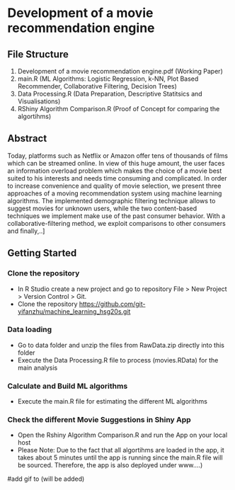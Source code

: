 # Development of a movie recommendation engine
## File Structure
1.  Development of a movie recommendation engine.pdf (Working Paper)
2. main.R (ML Algorithms: Logistic Regression, k-NN, Plot Based Recommender, Collaborative Filtering, Decision Trees)
3. Data Processing.R (Data Preparation, Descriptive Statitsics and Visualisations)
4. RShiny Algorithm Comparison.R (Proof of Concept for comparing the algortihms)

## Abstract
Today, platforms such as Netflix or Amazon offer tens of thousands of films which can be streamed online. In view of this huge amount, the user faces an information overload problem which makes the choice of a movie best suited to his interests and needs time consuming and complicated. In order to increase convenience and quality of movie selection, we present three approaches of a moving recommendation system using machine learning algorithms. The implemented demographic filtering technique allows to suggest movies for unknown users, while the two content-based techniques we implement make use of the past consumer behavior. With a  collaborative-filtering method, we exploit comparisons to other consumers and finally,..]

## Getting Started
### Clone the repository
- In R Studio create a new project and go to repository File > New Project > Version Control > Git.
- Clone the repository https://github.com/git-yifanzhu/machine_learning_hsg20s.git

### Data loading
- Go to data folder and unzip the files from RawData.zip directly into this folder
- Execute the Data Processing.R file to process (movies.RData) for the main analysis

### Calculate and Build ML algorithms
- Execute the main.R file for estimating the different ML algorithms

### Check the different Movie Suggestions in Shiny App
- Open the Rshiny Algorithm Comparison.R and run the App on your local host
- Please Note: Due to the fact that all algortihms are loaded in the app, it takes about 5 minutes until the app is running since the main.R file will be sourced. Therefore, the app is also deployed under www....)

#add gif to (will be added)
